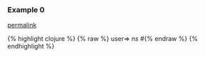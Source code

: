 ### Example 0
[permalink](#example-0)

{% highlight clojure %}
{% raw %}
user=> *ns*
#<Namespace user>{% endraw %}
{% endhighlight %}



